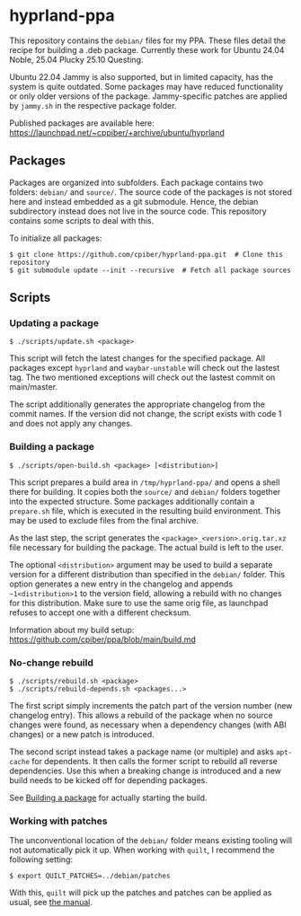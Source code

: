 # hyprland-ppa

This repository contains the `debian/` files for my PPA.
These files detail the recipe for building a .deb package.
Currently these work for Ubuntu 24.04 Noble, 25.04 Plucky 25.10 Questing.

Ubuntu 22.04 Jammy is also supported, but in limited capacity, has the system is quite outdated.
Some packages may have reduced functionality or only older versions of the package.
Jammy-specific patches are applied by `jammy.sh` in the respective package folder.

Published packages are available here: https://launchpad.net/~cppiber/+archive/ubuntu/hyprland

## Packages

Packages are organized into subfolders.
Each package contains two folders: `debian/` and `source/`.
The source code of the packages is not stored here and instead embedded as a git submodule.
Hence, the debian subdirectory instead does not live in the source code.
This repository contains some scripts to deal with this.

To initialize all packages:

```console
$ git clone https://github.com/cpiber/hyprland-ppa.git  # Clone this repository
$ git submodule update --init --recursive  # Fetch all package sources
```

## Scripts

### Updating a package

```console
$ ./scripts/update.sh <package>
```

This script will fetch the latest changes for the specified package.
All packages except `hyprland` and `waybar-unstable` will check out the lastest tag.
The two mentioned exceptions will check out the lastest commit on main/master.

The script additionally generates the appropriate changelog from the commit names.
If the version did not change, the script exists with code 1 and does not apply any changes.

### Building a package

```console
$ ./scripts/open-build.sh <package> [<distribution>]
```

This script prepares a build area in `/tmp/hyprland-ppa/` and opens a shell there for building.
It copies both the `source/` and `debian/` folders together into the expected structure.
Some packages additionally contain a `prepare.sh` file, which is executed in the resulting build environment.
This may be used to exclude files from the final archive.

As the last step, the script generates the `<package>_<version>.orig.tar.xz` file necessary for building the package.
The actual build is left to the user.

The optional `<distribution>` argument may be used to build a separate version for a different distribution than specified in the `debian/` folder.
This option generates a new entry in the changelog and appends `~1<distribution>1` to the version field, allowing a rebuild with no changes for this distribution.
Make sure to use the same orig file, as launchpad refuses to accept one with a different checksum.

Information about my build setup: https://github.com/cpiber/ppa/blob/main/build.md

### No-change rebuild

```console
$ ./scripts/rebuild.sh <package>
$ ./scripts/rebuild-depends.sh <packages...>
```

The first script simply increments the patch part of the version number (new changelog entry).
This allows a rebuild of the package when no source changes were found, as necessary when a dependency changes (with ABI changes) or a new patch is introduced.

The second script instead takes a package name (or multiple) and asks `apt-cache` for dependents.
It then calls the former script to rebuild all reverse dependencies.
Use this when a breaking change is introduced and a new build needs to be kicked off for depending packages.

See [Building a package](#building-a-package) for actually starting the build.

### Working with patches

The unconventional location of the `debian/` folder means existing tooling will not automatically pick it up.
When working with `quilt`, I recommend the following setting:

```console
$ export QUILT_PATCHES=../debian/patches
```

With this, `quilt` will pick up the patches and patches can be applied as usual, see [the manual](https://www.debian.org/doc/manuals/maint-guide/modify.en.html).
